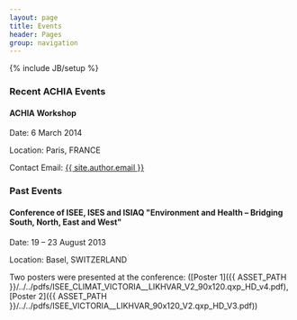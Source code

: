 ```yaml
---
layout: page
title: Events 
header: Pages
group: navigation
---
```

{% include JB/setup %}

### Recent ACHIA Events

#### ACHIA Workshop

Date: 6 March 2014 

Location: Paris, FRANCE 

Contact Email: <a href="mailto:{{ site.author.email }}">{{ site.author.email }}</a>

### Past Events

#### Conference of ISEE, ISES and ISIAQ "Environment and Health – Bridging South, North, East and West" 

Date: 19 – 23 August 2013

Location: Basel, SWITZERLAND

Two posters were presented at the conference: 
([Poster 1]({{ ASSET_PATH }}/../../pdfs/ISEE_CLIMAT_VICTORIA__LIKHVAR_V2_90x120.qxp_HD_v4.pdf), 
[Poster 2]({{ ASSET_PATH }}/../../pdfs/ISEE_VICTORIA__LIKHVAR_90x120_V2.qxp_HD_V3.pdf))
